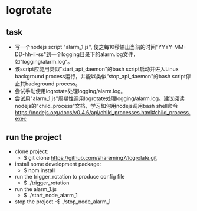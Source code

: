 # logrotate

## task
- 写一个nodejs script "alarm_1.js", 使之每10秒输出当前的时间"YYYY-MM-DD-hh-ii-ss"到一个logging目录下的alarm.log文件，如"logging/alarm.log"。
- 该script应能用类似"start_api_daemon"的bash script启动并进入Linux background process运行，并能以类似“stop_api_daemon"的bash script停止其background process。
- 尝试手动使用logrotate处理logging/alarm.log。
- 尝试用"alarm_1.js"周期性调用logrotate处理logging/alarm.log。建议阅读nodejs的"child_process"文档，学习如何用nodejs调用bash shell命令 https://nodejs.org/docs/v0.4.6/api/child_processes.html#child_process.exec


## run the project
- clone project: 
	- $ git clone https://github.com/shareming7/logrolate.git
- install some development package:
	- $ npm install
- run the trigger_rotation to produce config file
	- $ ./trigger_rotation
- run the alarm_1.js
	- $ ./start_node_alarm_1
- stop the project
	-$ ./stop_node_alarm_1


